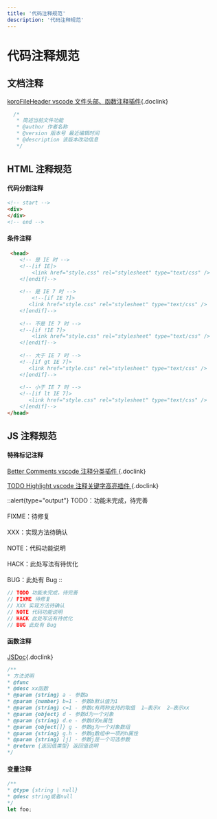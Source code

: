 ```yaml
---
title: '代码注释规范'
description: '代码注释规范'
---
```



# 代码注释规范




## 文档注释

[koroFileHeader vscode 文件头部、函数注释插件](https://marketplace.visualstudio.com/items?itemName=OBKoro1.korofileheader){.doclink}

```js
  /*
   * 简述当前文件功能
   * @author 作者名称
   * @version 版本号 最近编辑时间
   * @description 该版本改动信息
   */
```




## HTML 注释规范

#### 代码分割注释

```html
<!-- start -->
<div>
</div>
<!-- end -->
```

#### 条件注释

```html
 <head>
  	<!-- 是 IE 时 -->
    <!--[if IE]> 
        <link href="style.css" rel="stylesheet" type="text/css" />
    <![endif]-->
  
    <!-- 是 IE 7 时 -->
 	 	<!--[if IE 7]>
       <link href="style.css" rel="stylesheet" type="text/css" />
    <![endif]-->
 
    <!-- 不是 IE 7 时 -->
  	<!--[if !IE 7]>
        <link href="style.css" rel="stylesheet" type="text/css" />
    <![endif]-->
  
  	<!-- 大于 IE 7 时 -->
  	<!--[if gt IE 7]>
       <link href="style.css" rel="stylesheet" type="text/css" />
    <![endif]-->
 
  	<!-- 小于 IE 7 时 -->
   	<!--[if lt IE 7]>
       <link href="style.css" rel="stylesheet" type="text/css" />
    <![endif]-->
</head>
```




## JS 注释规范


#### 特殊标记注释

[Better Comments vscode 注释分类插件 ](https://marketplace.visualstudio.com/items?itemName=aaron-bond.better-comments){.doclink}

[TODO Highlight vscode 注释关键字高亮插件 ](https://marketplace.visualstudio.com/items?itemName=wayou.vscode-todo-highlight){.doclink}

::alert{type="output"}
TODO：功能未完成，待完善
<br />
<br />
FIXME：待修复
<br />
<br />
XXX：实现方法待确认
<br />
<br />
NOTE：代码功能说明
<br />
<br />
HACK：此处写法有待优化
<br />
<br />
BUG：此处有 Bug
::

```js
// TODO 功能未完成，待完善
// FIXME 待修复
// XXX 实现方法待确认
// NOTE 代码功能说明
// HACK 此处写法有待优化
// BUG 此处有 Bug
```


#### 函数注释

[JSDoc](http://yuri4ever.github.io/jsdoc/){.doclink}

```js
/**
* 方法说明
* @func
* @desc xx函数
* @param {string} a - 参数a
* @param {number} b=1 - 参数b默认值为1
* @param {string} c=1 - 参数c有两种支持的取值  1—表示x  2—表示xx
* @param {object} d - 参数d为一个对象
* @param {string} d.e - 参数d的e属性
* @param {object[]} g - 参数g为一个对象数组
* @param {string} g.h - 参数g数组中一项的h属性
* @param {string} [j] - 参数j是一个可选参数
* @return {返回值类型} 返回值说明
*/
```


#### 变量注释

```js
/**
* @type {string | null}
* @desc string或者null
*/
let foo;
```
